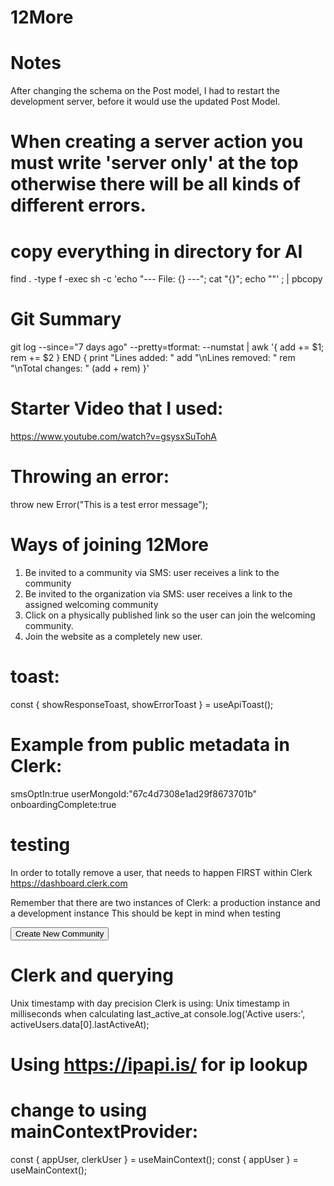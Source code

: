 # 12More

# Notes
After changing the schema on the Post model, I had to restart the development server, before it would use the updated Post Model.

# When creating a server action you must write 'server only' at the top otherwise there will be all kinds of different errors.

# copy everything in directory for AI
find . -type f -exec sh -c 'echo "--- File: {} ---"; cat "{}"; echo ""' \; | pbcopy

# Git Summary
git log --since="7 days ago" --pretty=tformat: --numstat | awk '{ add += $1; rem += $2 } END { print "Lines added: " add "\nLines removed: " rem "\nTotal changes: " (add + rem) }'

# Starter Video that I used:
https://www.youtube.com/watch?v=gsysxSuTohA

# Throwing an error:
throw new Error("This is a test error message");

# Ways of joining 12More
1. Be invited to a community via SMS: user receives a link to the community
2. Be invited to the organization via SMS: user receives a link to the assigned welcoming community
3. Click on a physically published link so the user can join the welcoming community.
4. Join the website as a completely new user. 

# toast:
const { showResponseToast, showErrorToast } = useApiToast();

# Example from public metadata in Clerk:
smsOptIn:true
userMongoId:"67c4d7308e1ad29f8673701b"
onboardingComplete:true

# testing
In order to totally remove a user, that needs to happen FIRST within Clerk
https://dashboard.clerk.com

Remember that there are two instances of Clerk: a production instance and a development instance
This should be kept in mind when testing

<Button asChild className="mb-4" >
  <Link href={`/organizations/${organization.id}/community/create`}>Create New Community</Link>
</Button>

# Clerk and querying
Unix timestamp with day precision
Clerk is using: Unix timestamp in milliseconds when calculating last_active_at
console.log('Active users:', activeUsers.data[0].lastActiveAt);

# Using https://ipapi.is/ for ip lookup

# change to using mainContextProvider:
const { appUser, clerkUser } = useMainContext();
const { appUser } = useMainContext();
